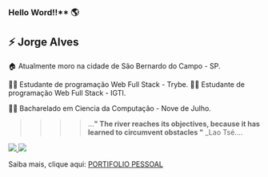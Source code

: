 ### Hello Word!!** 	:earth_americas:

:zap:  Jorge Alves 
---

   :house: Atualmente moro na cidade de São Bernardo do Campo - SP.
   
   :student: Estudante de programação Web Full Stack - Trybe.
   :student: Estudante de programação Web Full Stack - IGTI.

   :student: Bacharelado em Ciencia da Computação - Nove de Julho.



   > > > > ...**" The river reaches its objectives, because it has learned to circumvent obstacles "**  _Lao Tsé....
   


   <a target="_blank" href="https://www.linkedin.com/in/jorgealves2021">
    <img src="https://img.shields.io/badge/linkedin-%230077B5.svg?&style=for-the-badge&logo=linkedin&logoColor=white" />
  </a>
  <a target="_blank" href="https://wa.me/5511982847131?text=Olá!%20Tudo%20bem?">
   <img src="https://img.shields.io/badge/WhatsApp-25D366?style=for-the-badge&logo=whatsapp&logoColor=white" />
  </a>
  
   

Saiba mais, clique aqui: <a href="https://jorge-d-alves.github.io/">PORTIFOLIO PESSOAL</a>
